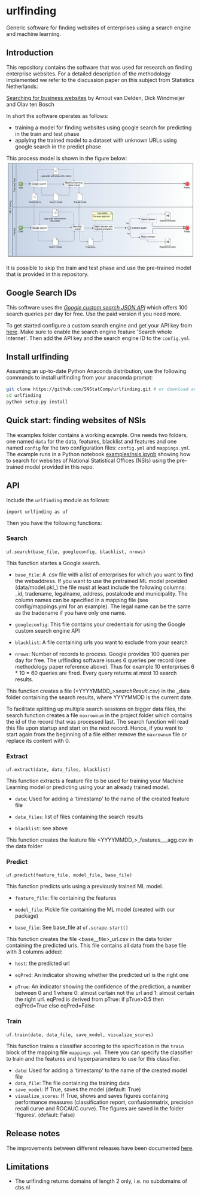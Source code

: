 # urlfinding
Generic software for finding websites of enterprises using a search engine and machine learning.

## Introduction
This repository contains the software that was used for research on finding enterprise websites.
For a detailed description of the methodology implemented we refer to the
discussion paper on this subject from Statistics Netherlands:

[Searching for business websites](https://www.cbs.nl/en-gb/background/2020/01/searching-for-business-websites) by Arnout van Delden, Dick Windmeijer and Olav ten Bosch

In short the software operates as follows:
* training a model for finding websites using google search for predicting in the train and test phase
* applying the trained model to a dataset with unknown URLs using google search in the predict phase

This process model is shown in the figure below:
![process model](docs/urlfinding_process_model.png)

It is possible to skip the train and test phase and use the pre-trained model that is provided in this repository.

## Google Search IDs

This software uses the *[Google custom search JSON API](https://developers.google.com/custom-search)*
which offers 100 search queries per day for free. Use the paid version if you need more.

To get started configure a custom search engine and get your API key from [here](https://developers.google.com/custom-search/v1/overview).
Make sure to enable the search engine feature 'Search whole internet'.
Then add the API key and the search engine ID to the `config.yml`.

## Install urlfinding

Assuming an up-to-date Python Anaconda distribution, use the following commands to install urlfinding from your anaconda prompt:
```bash
git clone https://github.com/SNStatComp/urlfinding.git # or download and unzip this repository
cd urlfinding
python setup.py install
```
## Quick start: finding websites of NSIs

The examples folder contains a working example.
One needs two folders, one named `data` for the data, features, blacklist and features and one named `config` for the two configuration files: `config.yml` and `mappings.yml`.
The example runs in a Python notebook [examples/nsis.ipynb](examples/nsis.ipynb) showing how to search for websites of National Statistical Offices (NSIs) using the pre-trained model provided in this repo.

## API

Include the `urlfinding` module as follows:
```
import urlfinding as uf
```
Then you have the following functions:

### Search

`uf.search(base_file, googleconfig, blacklist, nrows)`

This function startes a Google search.

- `base_file`: A .csv file with a list of enterprises for which you want to find the webaddress. If you want to use the pretrained ML model provided (data/model.pkl_) the file must at least include the following columns: _id, tradename, legalname, address, postalcode and municipality. The column names can be specified in a mapping file (see config/mappings.yml for an example).
The legal name can be the same as the tradename if you have only one name.

- `googleconfig`: This file contains your credentials for using the Google custom search engine API

- `blacklist`: A file containing urls you want to exclude from your search

- `nrows`: Number of records to process. Google provides 100 queries per day for free. The urlfinding software issues 6 queries per record (see methodology paper reference above). Thus for example 10 enterprises 6 * 10 = 60 queries are fired. Every query returns at most 10 search results.

This function creates a file (<YYYYMMDD_>_searchResult.csv_) in the _data folder containing the search results, where YYYYMMDD is the current date.

To facilitate splitting up multiple search sessions on bigger data files, the search function creates a file `maxrownum` in the project folder which contains the id of the record that was processed last. The search function will read this file upon startup and start on the next record. Hence, if you want to start again from the beginning of a file either remove the `maxrownum` file or replace its content with 0.


### Extract

`uf.extract(date, data_files, blacklist)`

This function extracts a feature file to be used for training your Machine Learning model or predicting using your an already trained model.


- `date`: Used for adding a 'timestamp' to the name of the created feature file

- `data_files`: list of files containing the search results

- `blacklist`: see above

This function creates the feature file <YYYYMMDD_>_features___agg.csv in the data folder


### Predict

`uf.predict(feature_file, model_file, base_file)`

This function predicts urls using a previously trained ML model.

- `feature_file`: file containing the features

- `model_file`: Pickle file containing the ML model (created with our package)

- `base_file`: See base_file at `uf.scrape.start()`

This function creates the file <base__file>_url.csv in the data folder containing the predicted urls. This file contains all data from the base file with 3 columns added:

- `host`: the predicted url

- `eqPred`: An indicator showing whether the predicted url is the right one

- `pTrue`: An indicator showing the confidence of the prediction, a number between 0 and 1 where 0: almost certain not the url and 1: almost certain the right url. eqPred is derived from pTrue: if pTrue>0.5 then eqPred=True else eqPred=False

### Train

`uf.train(date, data_file, save_model, visualize_scores)`

This function trains a classifier accoring to the specification in the `train` block of the mapping file `mappings.yml`.
There you can specify the classifier to train and the features and hyperparameters to use for this classifier.

- `date`: Used for adding a 'timestamp' to the name of the created model file
- `data_file`: The file containing the training data
- `save_model`: If True, saves the model (default: True)
- `visualize_scores`: If True, shows and saves figures containing performance measures (classification report, confusionmatrix, precision recall curve and ROCAUC curve).
The figures are saved in the folder 'figures'. (default: False)

## Release notes
The improvements between different releases have been documented [here](RELEASE_NOTES.txt).


## Limitations
- The urlfinding returns domains of length 2 only, i.e. no subdomains of cbs.nl
